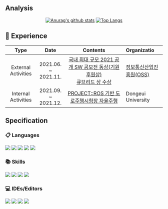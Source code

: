 
  
## Analysis
<div align=center>
 <div>
  
  [![Anurag's github stats](https://github-readme-stats.vercel.app/api?username=shpusan001)](https://github.com/anuraghazra/github-readme-stats)
  [![Top Langs](https://github-readme-stats.vercel.app/api/top-langs/?username=shpusan001&layout=compact)](https://github.com/anuraghazra/github-readme-stats)
  </div>
</div>



## 📆 Experience

|        Type         |          Date           |                           Contents                           | Organizatio                                                  |
| :-----------------: | :---------------------: | :----------------------------------------------------------: | :----------------------------------------------------------- |
| External Activities | 2021.06. ~</br>2021.11. | [국내 최대 규모 2021 공개 SW 공모전 동상(기원후원상)<br />큐브리드  상 수상](https://github.com/shpusan001/Everyone-Tayo) | [정보통신산업진흥원(OSS)](https://www.oss.kr/dev_competition_activities/show/1410e6c2-8939-4806-8e81-16058edba58b?page=2) |
| Internal Activities |        2021.09. ~</br>2021.12.| [PROJECT::ROS 기반 도로주행시험장 자율주행](https://github.com/shpusan001/Autonomous-driving-system)| Dongeui University | 


  
## Specification  
  
### 📋 Languages

<p align="left">
  <img src="https://img.shields.io/badge/c++-%2300599C.svg?style=for-the-badge&logo=c%2B%2B&logoColor=white">
  <img src="https://img.shields.io/badge/java-%23ED8B00.svg?style=for-the-badge&logo=java&logoColor=white">
  <img src="https://img.shields.io/badge/kotlin-%230095D5.svg?style=for-the-badge&logo=kotlin&logoColor=white">
  <img src="https://img.shields.io/badge/python-3670A0?style=for-the-badge&logo=python&logoColor=ffdd54">
  <img src="https://img.shields.io/badge/c%23-%23239120.svg?style=for-the-badge&logo=c-sharp&logoColor=white">
</p>

### 📚 Skills
<p align="left">
  <img src="https://img.shields.io/badge/spring-%236DB33F.svg?style=for-the-badge&logo=spring&logoColor=white">
  <img src="https://img.shields.io/badge/Android-3DDC84?style=for-the-badge&logo=android&logoColor=white">
  <img src="https://img.shields.io/badge/react-%2320232a.svg?style=for-the-badge&logo=react&logoColor=%2361DAFB">
  <img src="https://img.shields.io/badge/Thymeleaf-%23005C0F.svg?style=for-the-badge&logo=Thymeleaf&logoColor=white">
</p>

### 💻 IDEs/Editors
<p align="left">
  <img src="https://img.shields.io/badge/IntelliJIDEA-000000.svg?style=for-the-badge&logo=intellij-idea&logoColor=white">
  <img src="https://img.shields.io/badge/Android%20Studio-3DDC84.svg?style=for-the-badge&logo=android-studio&logoColor=white">
  <img src="https://img.shields.io/badge/Visual%20Studio-5C2D91.svg?style=for-the-badge&logo=visual-studio&logoColor=white">
  <img src="https://img.shields.io/badge/Visual%20Studio%20Code-0078d7.svg?style=for-the-badge&logo=visual-studio-code&logoColor=white">
</p>

  
 
